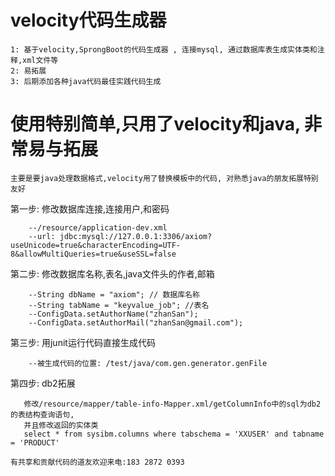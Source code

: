 # velocity代码生成器
```
1: 基于velocity,SprongBoot的代码生成器 , 连接mysql, 通过数据库表生成实体类和注释,xml文件等
2: 易拓展
3: 后期添加各种java代码最佳实践代码生成
```
# 使用特别简单,只用了velocity和java, 非常易与拓展
```
主要是要java处理数据格式,velocity用了替换模板中的代码, 对熟悉java的朋友拓展特别友好
```
第一步: 修改数据库连接,连接用户,和密码 
```
    --/resource/application-dev.xml
    --url: jdbc:mysql://127.0.0.1:3306/axiom?useUnicode=true&characterEncoding=UTF-8&allowMultiQueries=true&useSSL=false
```

第二步: 修改数据库名称,表名,java文件头的作者,邮箱
```
    --String dbName = "axiom"; // 数据库名称
    --String tabName = "keyvalue_job"; //表名
    --ConfigData.setAuthorName("zhanSan");
    --ConfigData.setAuthorMail("zhanSan@gmail.com");
```  

第三步: 用junit运行代码直接生成代码
```
    --被生成代码的位置: /test/java/com.gen.generator.genFile
```

第四步: db2拓展
```
   修改/resource/mapper/table-info-Mapper.xml/getColumnInfo中的sql为db2的表结构查询语句,
   并且修改返回的实体类
   select * from sysibm.columns where tabschema = 'XXUSER' and tabname = 'PRODUCT' 
```

```
有共享和贡献代码的道友欢迎来电:183 2872 0393
```
